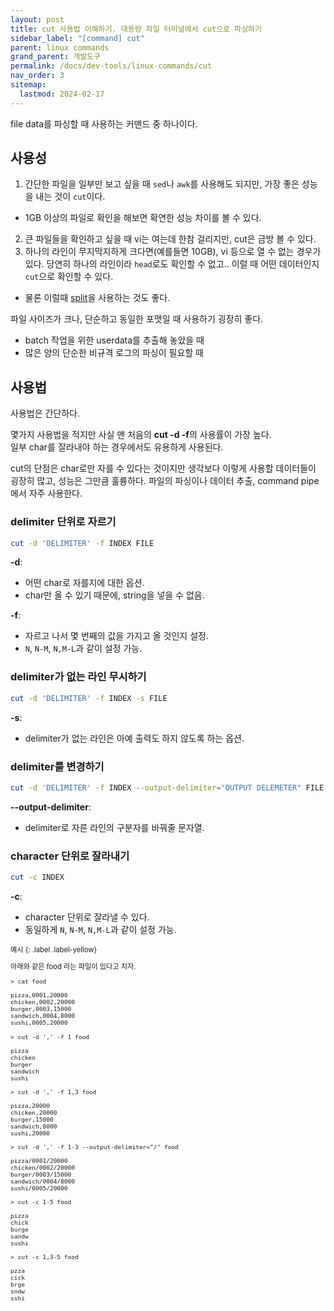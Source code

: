 ```yaml
---
layout: post
title: cut 사용법 이해하기. 대용량 파일 터미널에서 cut으로 파싱하기 
sidebar_label: "[command] cut" 
parent: linux commands
grand_parent: 개발도구
permalink: /docs/dev-tools/linux-commands/cut
nav_order: 3
sitemap:
  lastmod: 2024-02-17
---
```


file data를 파싱할 때 사용하는 커맨드 중 하나이다.  

## 사용성

1. 간단한 파일을 일부만 보고 싶을 때 `sed`나 `awk`를 사용해도 되지만, 가장 좋은 성능을 내는 것이 `cut`이다.  
  - 1GB 이상의 파일로 확인을 해보면 확연한 성능 차이를 볼 수 있다.  
2. 큰 파일들을 확인하고 싶을 때 vi는 여는데 한참 걸리지만, cut은 금방 볼 수 있다.
3. 하나의 라인이 무지막지하게 크다면(예를들면 10GB), vi 등으로 열 수 없는 경우가 있다. 당연히 하나의 라인이라 `head`로도 확인할 수 없고.. 이럴 때 어떤 데이터인지 `cut`으로 확인할 수 있다.
  - 물론 이럴때 [split](https://meansoup.github.io/2021/04/07/split/)을 사용하는 것도 좋다.

파일 사이즈가 크나, 단순하고 동일한 포맷일 때 사용하기 굉장히 좋다.
- batch 작업을 위한 userdata를 추출해 놓았을 때
- 많은 양의 단순한 비규격 로그의 파싱이 필요할 때

## 사용법

사용법은 간단하다.  

몇가지 사용법을 적지만 사실 맨 처음의 **cut -d -f**의 사용률이 가장 높다.  
일부 char를 잘라내야 하는 경우에서도 유용하게 사용된다.

cut의 단점은 char로만 자를 수 있다는 것이지만 생각보다 이렇게 사용할 데이터들이 굉장히 많고, 성능은 그만큼 훌륭하다.
파일의 파싱이나 데이터 추출, command pipe에서 자주 사용한다.


### delimiter 단위로 자르기 

```bash
cut -d 'DELIMITER' -f INDEX FILE
```

**-d**:  
- 어떤 char로 자를지에 대한 옵션.
- char만 올 수 있기 때문에, string을 넣을 수 없음.

**-f**:  
- 자르고 나서 몇 번째의 값을 가지고 올 것인지 설정.
- `N`, `N-M`, `N,M-L`과 같이 설정 가능.

### delimiter가 없는 라인 무시하기 

```bash
cut -d 'DELIMITER' -f INDEX -s FILE
```

**-s**:
- delimiter가 없는 라인은 아예 출력도 하지 않도록 하는 옵션.

### delimiter를 변경하기

```bash
cut -d 'DELIMITER' -f INDEX --output-delimiter="OUTPUT DELEMETER" FILE
```

**--output-delimiter**:  
- delimiter로 자른 라인의 구분자를 바꿔줄 문자열.

### character 단위로 잘라내기

```bash
cut -c INDEX
```

**-c**:
- character 단위로 잘라낼 수 있다.  
- 동일하게 `N`, `N-M`, `N,M-L`과 같이 설정 가능.


<div class="code-example" markdown="1" style="font-size: 0.8em">
예시
{: .label .label-yellow}  

아래와 같은 food 라는 파일이 있다고 치자.  


```
> cat food

pizza,0001,20000  
chicken,0002,20000  
burger,0003,15000  
sandwich,0004,8000  
sushi,0005,20000  
```

```
> cut -d ',' -f 1 food

pizza
chicken
burger
sandwich
sushi
```

```
> cut -d ',' -f 1,3 food

pizza,20000  
chicken,20000  
burger,15000  
sandwich,8000  
sushi,20000  
```

```
> cut -d ',' -f 1-3 --output-delimiter="/" food

pizza/0001/20000  
chicken/0002/20000  
burger/0003/15000  
sandwich/0004/8000  
sushi/0005/20000  
```

```
> cut -c 1-5 food

pizza  
chick  
burge  
sandw  
sushi  
```

```
> cut -c 1,3-5 food

pzza
cick
brge
sndw
sshi 
```

</div>
